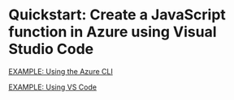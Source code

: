 # Quickstart: Create a JavaScript function in Azure using Visual Studio Code

[EXAMPLE: Using the Azure CLI](./demo-azure-cli/README.md)

[EXAMPLE: Using VS Code](./demo-azure-vscode/README.md)
